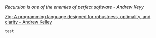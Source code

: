 
  <i>Recursion is one of the enemies of perfect software - Andrew Keyy</i>

[Zig: A programming language designed for robustness, optimality, and clarity –  Andrew Kelley]([[https://eff.org]()](https://www.youtube.com/watch?v=Z4oYSByyRak&t=2475s))

    test
